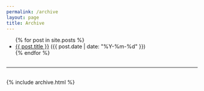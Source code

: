 ```yaml
---
permalink: /archive
layout: page
title: Archive
---
```


<ul>
  {% for post in site.posts %}
    <li>
      <a href=".{{ post.url }}">{{ post.title }}</a> ({{ post.date | date: "%Y-%m-%d" }})
    </li>
  {% endfor %}
</ul>

<!-- Include archive with extra spacing before and after the dividing line -->
<hr style="margin-top: 30px; margin-bottom: 30px;"> <!-- Adjust these values as needed -->
{% include archive.html %}
